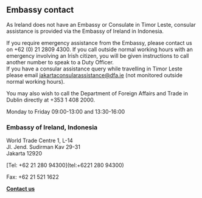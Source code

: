 ## Embassy contact

As Ireland does not have an Embassy or Consulate in Timor Leste, consular assistance is provided via the Embassy of Ireland in Indonesia.

If you require emergency assistance from the Embassy, please contact us on +62 (0) 21 2809 4300. If you call outside normal working hours with an emergency involving an Irish citizen, you will be given instructions to call another number to speak to a Duty Officer.  
If you have a consular assistance query while travelling in Timor Leste please email jakartaconsularassistance@dfa.ie (not monitored outside normal working hours).

You may also wish to call the Department of Foreign Affairs and Trade in Dublin directly at +353 1 408 2000.

Monday to Friday 09:00-13:00 and 13:30-16:00

### Embassy of Ireland, Indonesia

World Trade Centre 1, L-14   
Jl. Jend. Sudirman Kav 29-31   
Jakarta 12920

[Tel: +62 21 280 94300](tel:+6221 280 94300)

Fax: +62 21 521 1622

[**Contact us**](/en/indonesia/jakarta/contact/)